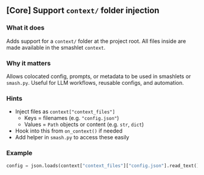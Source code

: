 ## [Core] Support `context/` folder injection

### What it does

Adds support for a `context/` folder at the project root. All files inside are made available in the smashlet `context`.

### Why it matters

Allows colocated config, prompts, or metadata to be used in smashlets or `smash.py`. Useful for LLM workflows, reusable configs, and automation.

### Hints

- Inject files as `context["context_files"]`
  - Keys = filenames (e.g. `"config.json"`)
  - Values = `Path` objects or content (e.g. `str`, `dict`)
- Hook into this from `on_context()` if needed
- Add helper in `smash.py` to access these easily

### Example

```python
config = json.loads(context["context_files"]["config.json"].read_text())
```
